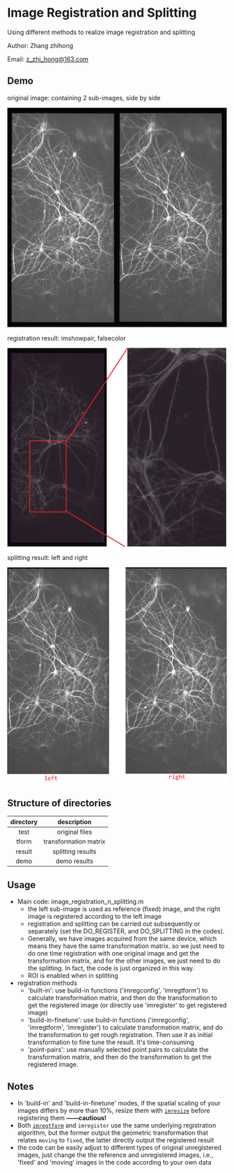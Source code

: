 # Image Registration and Splitting
Using different methods to realize image registration and splitting

Author: Zhang zhihong

Email: z_zhi_hong@163.com



## Demo

original image: containing 2 sub-images, side by side 

<img src="./demo/original.png" alt="original-image" style="zoom:50%;" />

registration result: imshowpair, falsecolor

<img src="./demo/imgpair_falsecolor.png" alt="original-image" style="zoom:50%;" />

splitting result: left and right

<img src="./demo/left_right.png" alt="original-image" style="zoom:50%;" />

## Structure of directories

| directory |      description      |
| :-------: | :-------------------: |
|   test    |    original files     |
|   tform   | transformation matrix |
|  result   |   splitting results   |
|   demo    |     demo results      |

## Usage

- Main code: image_registration_n_splitting.m
  - the left sub-image is used as reference (fixed) image, and the right image is registered according to the left image
  - registration and splitting can be carried out subsequently or separately (set the DO_REGISTER, and DO_SPLITTING in the codes). 
  - Generally, we have images acquired from the same device,  which means they have the same transformation matrix. so we just need to do one time registration with one original image and get the transformation matrix, and for the other images,  we just need to do the splitting. In fact, the code is just organized in this way.
  - ROI is enabled when in splitting
- registration methods
  - 'built-in': use build-in functions ('imregconfig', 'imregtform') to calculate transformation matrix, and then do the transformation to get the registered image  (or directly use 'imregister' to get registered image)
  - 'build-in-finetune': use build-in functions ('imregconfig', 'imregtform', 'imregister') to calculate transformation matrix, and do the transformation to get rough registration. Then use it  as initial transformation to fine tune the result. It's time-consuming
  - 'point-pairs': use manually selected point pairs to calculate the transformation matrix, and then do the transformation to get the registered image.

## Notes

- In 'build-in' and 'build-in-finetune' modes, if the spatial scaling of your images differs by more than 10%, resize them with [`imresize`](https://www.mathworks.com/help/images/ref/imresize.html) before registering them **——cautious!**
- Both [`imregtform`](https://www.mathworks.com/help/images/ref/imregtform.html) and `imregister` use the same underlying registration algorithm, but the former output the geometric transformation that relates `moving` to `fixed`, the latter directly output the registered result
- the code can be easily adjust to different types of original unregistered images, just change the the reference and unregistered images, i.e., 'fixed' and 'moving' images in the code according to your own data